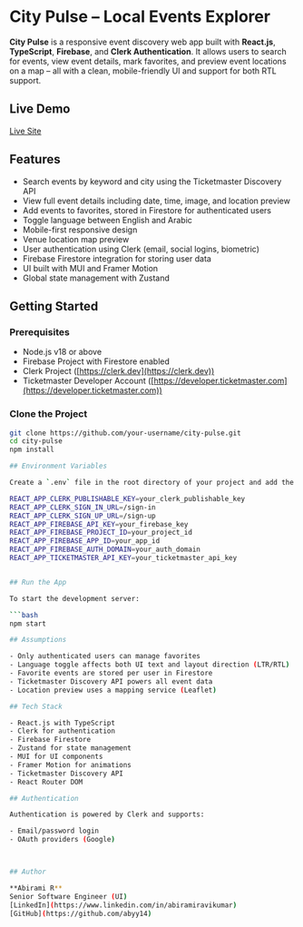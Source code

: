 # City Pulse – Local Events Explorer

**City Pulse** is a responsive event discovery web app built with **React.js**, **TypeScript**, **Firebase**, and **Clerk Authentication**. It allows users to search for events, view event details, mark favorites, and preview event locations on a map – all with a clean, mobile-friendly UI and support for both RTL support.

## Live Demo

[Live Site](https://city-pulse-flax.vercel.app/)

## Features

- Search events by keyword and city using the Ticketmaster Discovery API  
- View full event details including date, time, image, and location preview  
- Add events to favorites, stored in Firestore for authenticated users  
- Toggle language between English and Arabic  
- Mobile-first responsive design  
- Venue location map preview  
- User authentication using Clerk (email, social logins, biometric)  
- Firebase Firestore integration for storing user data  
- UI built with MUI and Framer Motion  
- Global state management with Zustand  

## Getting Started

### Prerequisites

- Node.js v18 or above  
- Firebase Project with Firestore enabled  
- Clerk Project ([https://clerk.dev](https://clerk.dev))  
- Ticketmaster Developer Account ([https://developer.ticketmaster.com](https://developer.ticketmaster.com))  

### Clone the Project

```bash
git clone https://github.com/your-username/city-pulse.git
cd city-pulse
npm install

## Environment Variables

Create a `.env` file in the root directory of your project and add the following variables:

REACT_APP_CLERK_PUBLISHABLE_KEY=your_clerk_publishable_key
REACT_APP_CLERK_SIGN_IN_URL=/sign-in
REACT_APP_CLERK_SIGN_UP_URL=/sign-up
REACT_APP_FIREBASE_API_KEY=your_firebase_key
REACT_APP_FIREBASE_PROJECT_ID=your_project_id
REACT_APP_FIREBASE_APP_ID=your_app_id
REACT_APP_FIREBASE_AUTH_DOMAIN=your_auth_domain
REACT_APP_TICKETMASTER_API_KEY=your_ticketmaster_api_key


## Run the App

To start the development server:

```bash
npm start

## Assumptions

- Only authenticated users can manage favorites  
- Language toggle affects both UI text and layout direction (LTR/RTL)  
- Favorite events are stored per user in Firestore  
- Ticketmaster Discovery API powers all event data  
- Location preview uses a mapping service (Leaflet)  

## Tech Stack

- React.js with TypeScript  
- Clerk for authentication  
- Firebase Firestore  
- Zustand for state management  
- MUI for UI components  
- Framer Motion for animations  
- Ticketmaster Discovery API  
- React Router DOM  

## Authentication

Authentication is powered by Clerk and supports:

- Email/password login  
- OAuth providers (Google)  



## Author

**Abirami R**  
Senior Software Engineer (UI)  
[LinkedIn](https://www.linkedin.com/in/abiramiravikumar)  
[GitHub](https://github.com/abyy14)
